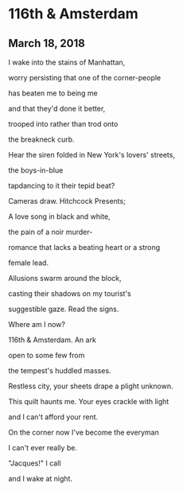 # 116th & Amsterdam
## March 18, 2018 

I wake into the stains of Manhattan,

worry persisting that one of the corner-people

has beaten me to being me

and that they'd done it better,

trooped into rather than trod onto

the breakneck curb.

 

Hear the siren folded in New York's lovers' streets,

the boys-in-blue

tapdancing to it their tepid beat?

Cameras draw. Hitchcock Presents;

A love song in black and white,

the pain of a noir murder-

romance that lacks a beating heart or a strong

female lead.

 

Allusions swarm around the block,

casting their shadows on my tourist's

suggestible gaze. Read the signs. 

Where am I now?

 

116th & Amsterdam. An ark

open to some few from

the tempest's huddled masses.

Restless city, your sheets drape a plight unknown.

This quilt haunts me. Your eyes crackle with light

and I can't afford your rent. 

 

On the corner now I've become the everyman

I can't ever really be.

"Jacques!" I call

and I wake at night.


